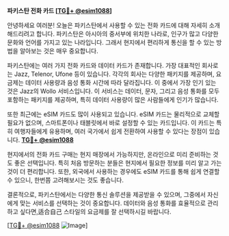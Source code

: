 **파키스탄 전화 카드 [[TG💪+ @esim1088](https://t.me/s/esim1088)]**

안녕하세요 여러분! 오늘은 파키스탄에서 사용할 수 있는 전화 카드에 대해 자세히 소개해드리려고 합니다. 파키스탄은 아시아의 중서부에 위치한 나라로, 인구가 많고 다양한 문화와 언어를 가지고 있는 나라입니다. 그래서 현지에서 편리하게 통신을 할 수 있는 방법을 알아보는 것은 매우 중요합니다.

파키스탄에는 여러 가지 전화 카드와 데이터 카드가 존재합니다. 가장 대표적인 회사로는 Jazz, Telenor, Ufone 등이 있습니다. 각각의 회사는 다양한 패키지를 제공하며, 요금제는 데이터 사용량과 음성 통화 시간에 따라 달라집니다. 이 중에서 가장 인기 있는 것은 Jazz의 Wollo 서비스입니다. 이 서비스는 데이터, 문자, 그리고 음성 통화를 모두 포함하는 패키지를 제공하며, 특히 데이터 사용량이 많은 사람들에게 인기가 많습니다.

또한 최근에는 eSIM 카드도 많이 사용되고 있습니다. eSIM 카드는 물리적으로 교체할 필요가 없으며, 스마트폰이나 태블릿에서 바로 설정할 수 있는 카드입니다. 이 카드는 특히 여행자들에게 유용하며, 여러 국가에서 쉽게 전환하여 사용할 수 있다는 장점이 있습니다. **[TG💪+ @esim1088](https://t.me/s/esim1088)**

현지에서의 전화 카드 구매는 현지 매장에서 가능하지만, 온라인으로 미리 준비하는 것도 좋은 선택입니다. 특히 처음 방문하는 분들은 현지에서 필요한 정보를 미리 알고 가는 것이 더 편리합니다. 또한, 외국에서 사용하는 경우에도 eSIM 카드를 통해 쉽게 연결할 수 있으니, 한번쯤 고려해보시는 것도 좋습니다.

결론적으로, 파키스탄에서는 다양한 통신 솔루션을 제공받을 수 있으며, 그중에서 자신에게 맞는 서비스를 선택하는 것이 중요합니다. 데이터와 음성 통화를 효율적으로 관리하고 싶다면,适合自己 스타일의 요금제를 잘 선택하시길 바랍니다. 

[[TG💪+ @esim1088](https://t.me/s/esim1088) ![Image](https://i.postimg.cc/Y0z9fWf4/image.png)]